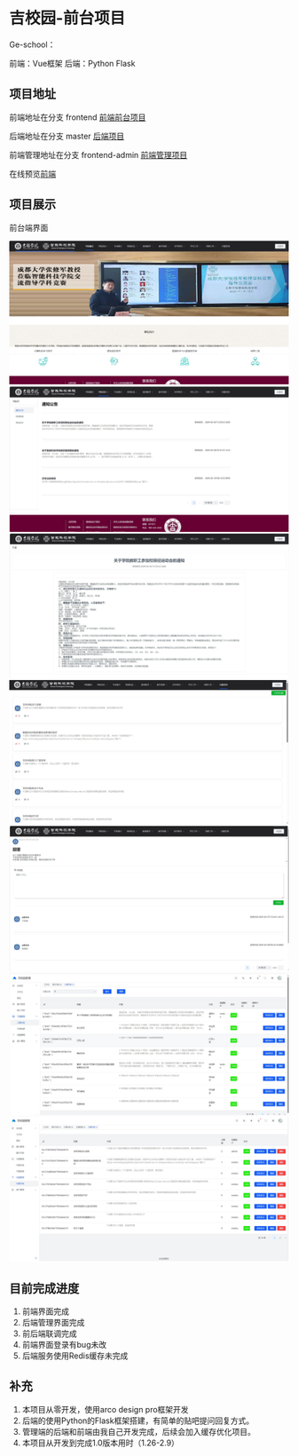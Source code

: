 # 吉校园-前台项目

Ge-school：

前端：Vue框架
后端：Python Flask

## 项目地址
前端地址在分支 frontend [前端前台项目](https://github.com/MA-douzhang/ge-school/tree/frontend)

后端地址在分支 master [后端项目](https://github.com/MA-douzhang/ge-school)

前端管理地址在分支 frontend-admin [前端管理项目](https://github.com/MA-douzhang/ge-school/tree/frontend-admin)

在线预览[前端](http://47.109.132.119:7077/)

## 项目展示

前台端界面

![](./doc/img/1.jpg)
![](./doc/img/2.jpg)
![](./doc/img/3.jpg)
![](./doc/img/4.jpg)
![](./doc/img/5.jpg)
![](./doc/img/6.jpg)
![](./doc/img/7.jpg)

## 目前完成进度
1. 前端界面完成
2. 后端管理界面完成
3. 前后端联调完成
4. 前端界面登录有bug未改
5. 后端服务使用Redis缓存未完成


## 补充
1. 本项目从零开发，使用arco design pro框架开发
2. 后端的使用Python的Flask框架搭建，有简单的贴吧提问回复方式。
3. 管理端的后端和前端由我自己开发完成，后续会加入缓存优化项目。
4. 本项目从开发到完成1.0版本用时（1.26-2.9）
